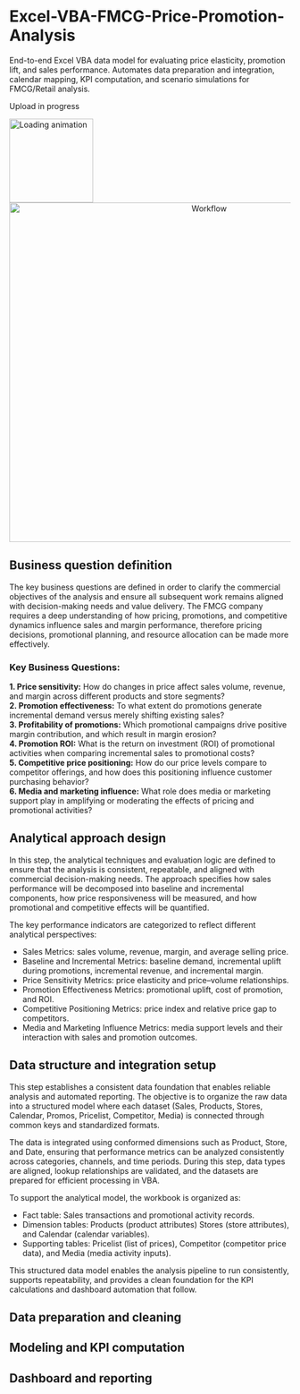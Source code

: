 # Excel-VBA-FMCG-Price-Promotion-Analysis
End-to-end Excel VBA data model for evaluating price elasticity, promotion lift, and sales performance. Automates data preparation and integration, calendar mapping, KPI computation, and scenario simulations for FMCG/Retail analysis.

Upload in progress

<img src="https://media1.giphy.com/media/v1.Y2lkPTc5MGI3NjExOWl4cjE4M3dicGx0Y2Q1Z2I1MHFscHpnaTN3bGphc3ZraXZzdjJmdSZlcD12MV9pbnRlcm5hbF9naWZfYnlfaWQmY3Q9Zw/emySgWo0iBKWqni1wR/giphy.gif" width="150" alt="Loading animation">

<div align="center">
<img width="700" height="607" alt="Workflow" src="https://github.com/user-attachments/assets/56e514fd-a49d-45e7-9fd9-79b4561f070d" />
</div>

## Business question definition
The key business questions are defined in order to clarify the commercial objectives of the analysis and ensure all subsequent work remains aligned with decision-making needs and value delivery. The FMCG company requires a deep understanding of how pricing, promotions, and competitive dynamics influence sales and margin performance, therefore pricing decisions, promotional planning, and resource allocation can be made more effectively.

### Key Business Questions:

**1. Price sensitivity:** How do changes in price affect sales volume, revenue, and margin across different products and store segments?<br>
**2. Promotion effectiveness:** To what extent do promotions generate incremental demand versus merely shifting existing sales?<br>
**3. Profitability of promotions:** Which promotional campaigns drive positive margin contribution, and which result in margin erosion?<br>
**4. Promotion ROI:** What is the return on investment (ROI) of promotional activities when comparing incremental sales to promotional costs?<br>
**5. Competitive price positioning:** How do our price levels compare to competitor offerings, and how does this positioning influence customer purchasing behavior?<br>
**6. Media and marketing influence:** What role does media or marketing support play in amplifying or moderating the effects of pricing and promotional activities?

## Analytical approach design

In this step, the analytical techniques and evaluation logic are defined to ensure that the analysis is consistent, repeatable, and aligned with commercial decision-making needs. The approach specifies how sales performance will be decomposed into baseline and incremental components, how price responsiveness will be measured, and how promotional and competitive effects will be quantified.

The key performance indicators are categorized to reflect different analytical perspectives:
- Sales Metrics: sales volume, revenue, margin, and average selling price.
- Baseline and Incremental Metrics: baseline demand, incremental uplift during promotions, incremental revenue, and incremental margin.
- Price Sensitivity Metrics: price elasticity and price–volume relationships.
- Promotion Effectiveness Metrics: promotional uplift, cost of promotion, and ROI.
- Competitive Positioning Metrics: price index and relative price gap to competitors.
- Media and Marketing Influence Metrics: media support levels and their interaction with sales and promotion outcomes.

## Data structure and integration setup

This step establishes a consistent data foundation that enables reliable analysis and automated reporting. The objective is to organize the raw data into a structured model where each dataset (Sales, Products, Stores, Calendar, Promos, Pricelist, Competitor, Media) is connected through common keys and standardized formats.

The data is integrated using conformed dimensions such as Product, Store, and Date, ensuring that performance metrics can be analyzed consistently across categories, channels, and time periods. During this step, data types are aligned, lookup relationships are validated, and the datasets are prepared for efficient processing in VBA.

To support the analytical model, the workbook is organized as:
- Fact table: Sales transactions and promotional activity records.
- Dimension tables: Products (product attributes) Stores (store attributes), and Calendar (calendar variables).
- Supporting tables: Pricelist (list of prices), Competitor (competitor price data), and Media (media activity inputs).

This structured data model enables the analysis pipeline to run consistently, supports repeatability, and provides a clean foundation for the KPI calculations and dashboard automation that follow.
## Data preparation and cleaning

## Modeling and KPI computation

## Dashboard and reporting
